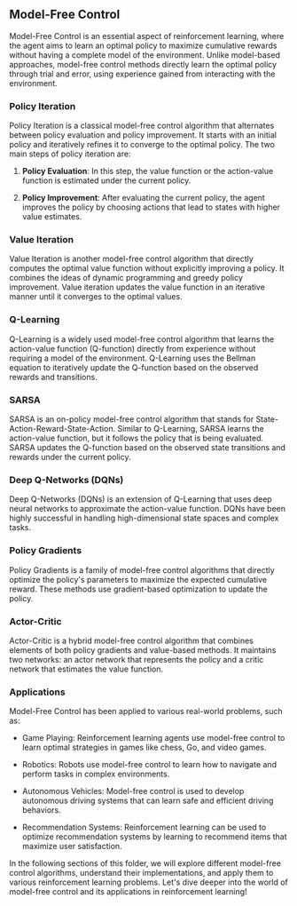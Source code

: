 ## Model-Free Control
Model-Free Control is an essential aspect of reinforcement learning, where the agent aims to learn an optimal policy to maximize cumulative rewards without having a complete model of the environment. Unlike model-based approaches, model-free control methods directly learn the optimal policy through trial and error, using experience gained from interacting with the environment.

### Policy Iteration
Policy Iteration is a classical model-free control algorithm that alternates between policy evaluation and policy improvement. It starts with an initial policy and iteratively refines it to converge to the optimal policy. The two main steps of policy iteration are:

1. **Policy Evaluation**: In this step, the value function or the action-value function is estimated under the current policy.

2. **Policy Improvement**: After evaluating the current policy, the agent improves the policy by choosing actions that lead to states with higher value estimates.

### Value Iteration
Value Iteration is another model-free control algorithm that directly computes the optimal value function without explicitly improving a policy. It combines the ideas of dynamic programming and greedy policy improvement. Value iteration updates the value function in an iterative manner until it converges to the optimal values.

### Q-Learning
Q-Learning is a widely used model-free control algorithm that learns the action-value function (Q-function) directly from experience without requiring a model of the environment. Q-Learning uses the Bellman equation to iteratively update the Q-function based on the observed rewards and transitions.

### SARSA
SARSA is an on-policy model-free control algorithm that stands for State-Action-Reward-State-Action. Similar to Q-Learning, SARSA learns the action-value function, but it follows the policy that is being evaluated. SARSA updates the Q-function based on the observed state transitions and rewards under the current policy.

### Deep Q-Networks (DQNs)
Deep Q-Networks (DQNs) is an extension of Q-Learning that uses deep neural networks to approximate the action-value function. DQNs have been highly successful in handling high-dimensional state spaces and complex tasks.

### Policy Gradients
Policy Gradients is a family of model-free control algorithms that directly optimize the policy's parameters to maximize the expected cumulative reward. These methods use gradient-based optimization to update the policy.

### Actor-Critic
Actor-Critic is a hybrid model-free control algorithm that combines elements of both policy gradients and value-based methods. It maintains two networks: an actor network that represents the policy and a critic network that estimates the value function.

### Applications
Model-Free Control has been applied to various real-world problems, such as:

- Game Playing: Reinforcement learning agents use model-free control to learn optimal strategies in games like chess, Go, and video games.

- Robotics: Robots use model-free control to learn how to navigate and perform tasks in complex environments.

- Autonomous Vehicles: Model-free control is used to develop autonomous driving systems that can learn safe and efficient driving behaviors.

- Recommendation Systems: Reinforcement learning can be used to optimize recommendation systems by learning to recommend items that maximize user satisfaction.

In the following sections of this folder, we will explore different model-free control algorithms, understand their implementations, and apply them to various reinforcement learning problems. Let's dive deeper into the world of model-free control and its applications in reinforcement learning!
